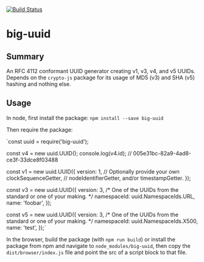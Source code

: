 [![Build Status](https://travis-ci.org/furkleindustries/big-uuid.svg?branch=master)](https://travis-ci.org/furkleindustries/big-uuid)

# big-uuid

## Summary

An RFC 4112 conformant UUID generator creating v1, v3, v4, and v5 UUIDs. Depends on the `crypto-js` package for its usage of MD5 (v3) and SHA (v5) hashing and nothing else.

## Usage

In node, first install the package:
`npm install --save big-uuid`

Then require the package:

`const uuid = require('big-uuid');

const v4 = new uuid.UUID();
console.log(v4.id);
// 005e31bc-82a9-4ad8-ce3f-33dce8f03488

const v1 = new uuid.UUID({
  version: 1,
  // Optionally provide your own clockSequenceGetter,
  // nodeIdentifierGetter, and/or timestampGetter.
});

const v3 = new uuid.UUID({
  version: 3,
  /* One of the UUIDs from the standard or one of your making. */
  namespaceId: uuid.NamespaceIds.URL,
  name: 'foobar',
});

const v5 = new uuid.UUID({
  version: 3,
  /* One of the UUIDs from the standard or one of your making. */
  namespaceId: uuid.NamespaceIds.X500,
  name: 'test',
});`

In the browser, build the package (with `npm run build`) or install the package from npm and navigate to `node_modules/big-uuid`, then copy the `dist/browser/index.js` file and point the src of a script block to that file.